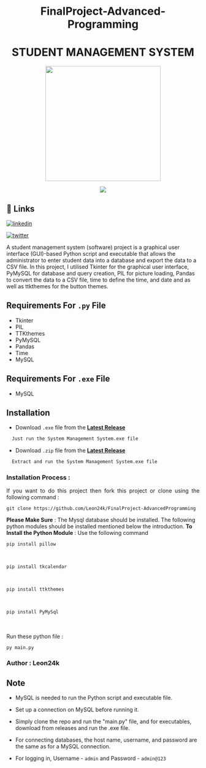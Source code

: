 <h1 align="center">FinalProject-Advanced-Programming</h1>
<h1 align="center">STUDENT MANAGEMENT SYSTEM</h1>


<p align="center">
  <img src="https://cdn-icons-png.flaticon.com/512/2995/2995620.png" width="300" height="300">
</p>

<p align="center"> <img src="https://camo.githubusercontent.com/88bbf433a496f558c157db0d6b4fe4cb0deef286c920f9ca61f1cb0ad3200cfb/68747470733a2f2f6b6f6d617265762e636f6d2f67687076632f3f757365726e616d653d6c656f6e32346b266c6162656c3d50726f66696c65253230766965777326636f6c6f723d306537356236267374796c653d666c6174" /> </p>


## 🔗 Links

[![linkedin](https://img.shields.io/badge/linkedin-0A66C2?style=for-the-badge&logo=linkedin&logoColor=white)](https://www.linkedin.com/in/rumadirivo/)

[![twitter](https://img.shields.io/badge/twitter-1DA1F2?style=for-the-badge&logo=twitter&logoColor=white)](https://twitter.com/blueonnn)


A student management system (software) project is a graphical user interface (GUI)-based Python script and executable that allows the administrator to enter student data into a database and export the data to a CSV file. In this project, I utilised Tkinter for the graphical user interface, PyMySQL for database and query creation, PIL for picture loading, Pandas to convert the data to a CSV file, time to define the time, and date and as well as ttkthemes for the button themes.


## Requirements For `.py` File  
* Tkinter
* PIL
* TTKthemes
* PyMySQL
* Pandas
* Time
* MySQL


## Requirements For `.exe` File

* MySQL


## Installation

* Download `.exe` file from the [**Latest Release**](https://github.com/Leon24k/FinalProject-AdvancedProgramming)
```bash
  Just run the System Management System.exe file
```

* Download `.zip` file from the [**Latest Release**](https://github.com/Leon24k/FinalProject-AdvancedProgramming)
```bash
  Extract and run the System Management System.exe file
```

### Installation Process :
<p align="justify">If you want to do this project then fork this project or clone using the following command :

    git clone https://github.com/Leon24k/FinalProject-AdvancedProgramming

**Please Make Sure** : The Mysql database should be installed. The following python modules should be installed mentioned below the introduction.
**To Install the Python Module** : Use the following command

    pip install pillow
 <br />
 

    pip install tkcalendar
  
  <br />
  

    pip install ttkthemes
<br />

    pip install PyMySql
<br />

<br />
Run these python file :

    py main.py
    
### Author : Leon24k

## Note

* MySQL is needed to run the Python script and executable file.

* Set up a connection on MySQL before running it.

* Simply clone the repo and run the "main.py" file, and for executables, download from releases and run the .exe file.

* For connecting databases, the host name, username, and password are the same as for a MySQL connection.

* For logging in, Username - `admin` and Password - `admin@123`
